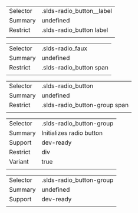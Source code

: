 
|  |  |
|-------|-------|
| Selector | .slds-radio_button__label  |
| Summary | undefined |
| Restrict | .slds-radio_button label |
|  |  |


|  |  |
|-------|-------|
| Selector | .slds-radio_faux  |
| Summary | undefined |
| Restrict | .slds-radio_button span |
|  |  |


|  |  |
|-------|-------|
| Selector | .slds-radio_button  |
| Summary | undefined |
| Restrict | .slds-radio_button-group span |
|  |  |


|  |  |
|-------|-------|
| Selector | .slds-radio_button-group  |
| Summary | Initializes radio button |
| Support | dev-ready |
| Restrict | div |
| Variant | true |
|  |  |


|  |  |
|-------|-------|
| Selector | .slds-radio_button-group  |
| Summary | undefined |
| Support | dev-ready |
|  |  |

